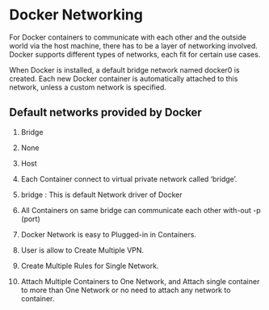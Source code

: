 
# Docker Networking 

For Docker containers to communicate with each other and the outside world via the host machine, there has to be a layer of networking involved. Docker supports different types of networks, each fit for certain use cases.

When Docker is installed, a default bridge network named  docker0 is created. Each new Docker container is automatically attached to this network, unless a custom network is specified.

##  Default networks provided by Docker
  1. Bridge 
  2. None 
  2. Host 

1. Each Container connect to virtual private network called ‘bridge’. 
2. bridge : This is default Network driver of Docker
3. All Containers on same bridge can communicate each other with-out -p (port) 
4. Docker Network is easy to Plugged-in in Containers. 
5. User is allow to Create Multiple VPN. 
6. Create Multiple Rules for Single Network. 
7. Attach Multiple Containers to One Network, and Attach single container to more than One Network or no need to
 attach any network to container.
